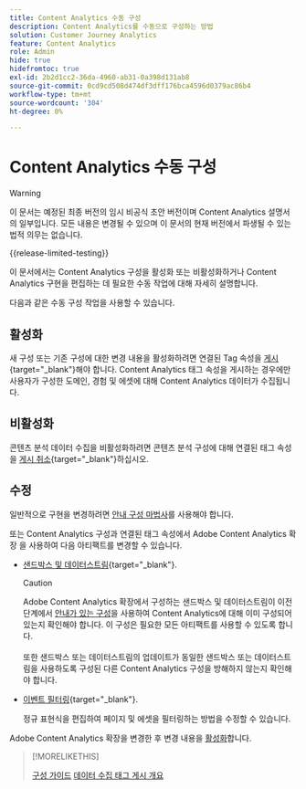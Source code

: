 ```yaml
---
title: Content Analytics 수동 구성
description: Content Analytics를 수동으로 구성하는 방법
solution: Customer Journey Analytics
feature: Content Analytics
role: Admin
hide: true
hidefromtoc: true
exl-id: 2b2d1cc2-36da-4960-ab31-0a398d131ab8
source-git-commit: 0cd9cd508d474df3dff176bca4596d0379ac86b4
workflow-type: tm+mt
source-wordcount: '304'
ht-degree: 0%

---
```


# Content Analytics 수동 구성

>[!WARNING]
>
>이 문서는 예정된 최종 버전의 임시 비공식 초안 버전이며 Content Analytics 설명서의 일부입니다. 모든 내용은 변경될 수 있으며 이 문서의 현재 버전에서 파생될 수 있는 법적 의무는 없습니다.
>

{{release-limited-testing}}

이 문서에서는 Content Analytics 구성을 활성화 또는 비활성화하거나 Content Analytics 구현을 편집하는 데 필요한 수동 작업에 대해 자세히 설명합니다.

다음과 같은 수동 구성 작업을 사용할 수 있습니다.

## 활성화

새 구성 또는 기존 구성에 대한 변경 내용을 활성화하려면 연결된 Tag 속성을 [게시](https://experienceleague.adobe.com/en/docs/experience-platform/tags/publish/overview){target="_blank"}해야 합니다. Content Analytics 태그 속성을 게시하는 경우에만 사용자가 구성한 도메인, 경험 및 에셋에 대해 Content Analytics 데이터가 수집됩니다.


## 비활성화

콘텐츠 분석 데이터 수집을 비활성화하려면 콘텐츠 분석 구성에 대해 연결된 태그 속성을 [게시 취소](https://experienceleague.adobe.com/en/docs/experience-platform/tags/publish/overview){target="_blank"}하십시오.



## 수정

일반적으로 구현을 변경하려면 [안내 구성 마법사](guided.md)를 사용해야 합니다.

또는 Content Analytics 구성과 연결된 태그 속성에서 Adobe Content Analytics 확장 을 사용하여 다음 아티팩트를 변경할 수 있습니다.

* [샌드박스 및 데이터스트림](https://experienceleague.adobe.com/en/docs/experience-platform/tags/extensions/client/content-analytics/overview#configure-datastreams){target="_blank"}.

  >[!CAUTION]
  >
  >Adobe Content Analytics 확장에서 구성하는 샌드박스 및 데이터스트림이 이전 단계에서 [안내가 있는 구성](guided.md)을 사용하여 Content Analytics에 대해 이미 구성되어 있는지 확인해야 합니다. 이 구성은 필요한 모든 아티팩트를 사용할 수 있도록 합니다.<br/><br/>또한 샌드박스 또는 데이터스트림의 업데이트가 동일한 샌드박스 또는 데이터스트림을 사용하도록 구성된 다른 Content Analytics 구성을 방해하지 않는지 확인해야 합니다.
  >

* [이벤트 필터링](https://experienceleague.adobe.com/en/docs/experience-platform/tags/extensions/client/content-analytics/overview#configure-event-filtering){target="_blank"}.

  정규 표현식을 편집하여 페이지 및 에셋을 필터링하는 방법을 수정할 수 있습니다.


Adobe Content Analytics 확장을 변경한 후 변경 내용을 [활성화](#activate)합니다.



>[!MORELIKETHIS]
>
>[구성 가이드](guided.md)
>[데이터 수집 태그 게시 개요](https://experienceleague.adobe.com/en/docs/experience-platform/tags/publish/overview)
>